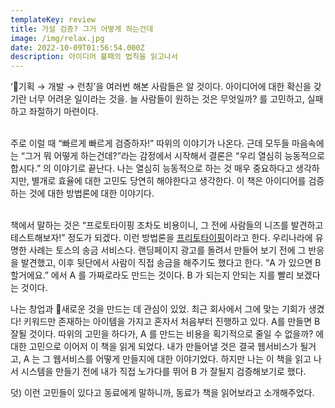 ```yaml
---
templateKey: review
title: 가설 검증? 그거 어떻게 하는건데
image: /img/relax.jpg
date: 2022-10-09T01:56:54.000Z
description: 아이디어 불패의 법칙을 읽고나서
---
```

‘기획 → 개발 → 런칭’을 여러번 해본 사람들은 알 것이다. 아이디어에 대한 확신을 갖기란 너무 어려운 일이라는 것을. 늘 사람들이 원하는 것은 무엇일까? 를 고민하고, 실패하고 좌절하기 마련이다.

\
주로 이럴 때 “빠르게 빠르게 검증하자!” 따위의 이야기가 나온다. 근데 모두들 마음속에는  “그거 뭐 어떻게 하는건데?”라는 감정에서 시작해서 결론은 “우리 열심히 능동적으로 합시다.” 의 이야기로 끝난다. 나는 열심히 능동적으로 하는 것 매우 중요하다고 생각하지만, 별개로 효율에 대한 고민도 당연히 해야한다고 생각한다. 이 책은 아이디어를 검증하는 것에 대한 방법론에 대한 이야기다.

\
책에서 말하는 것은 “프로토타이핑 조차도 비용이니, 그 전에 사람들의 니즈를 발견하고 테스트해보자!” 정도가 되겠다. 이런 방법론을 [프리토타이핑](https://www.pretotyping.org/)이라고 한다. 우리나라에 유명한 사례는 토스의 송금 서비스다. 랜딩페이지 광고를 돌려서 만들어 보기 전에 그 반응을 발견했고, 이후 뒷단에서 사람이 직접 송금을 해주기도 했다고 한다. “A 가 있으면 B 할거에요.” 에서 A 를 가짜로라도 만드는 것이다. B 가 되는지 안되는 지를 빨리 보겠다는 것이다.

나는 창업과 새로운 것을 만드는 데 관심이 있었. 최근 회사에서 그에 맞는 기회가 생겼다! 키워드만 존재하는 아이템을 가지고 혼자서 처음부터 진행하고 있다. A를 만들면 B 잘될 것이다. 따위의 고민을 하다가, A 를 만드는 비용을 획기적으로 줄일 수 없을까? 에 대한 고민으로 이어저 이 책을 읽게 되었다. 내가 만들어낼 것은 결국 웹서비스가 될거고, A 는 그 웹서비스를 어떻게 만들지에 대한 이야기었다. 하지만 나는 이 책을 읽고 나서 시스템을 만들기 전에 내가 직접 노가다를 뛰어 B 가 잘될지 검증해보기로 했다.

덧) 이런 고민들이 있다고 동료에게 말하니까, 동료가 책을 읽어보라고 소개해주었다.

